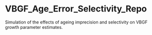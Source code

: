 # VBGF_Age_Error_Selectivity_Repo
 Simulation of the effects of ageing imprecision and selectivity on VBGF growth parameter estimates.

